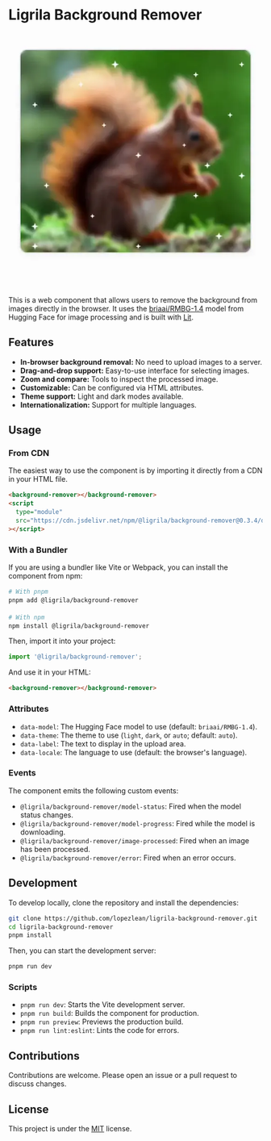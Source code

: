 # Ligrila Background Remover

![Screenshot of the component in action](https://github.com/Ligrila/background-remover/blob/main/src/assets/screenshot.webp?raw=true)

This is a web component that allows users to remove the background from images directly in the browser. It uses the [briaai/RMBG-1.4](https://huggingface.co/briaai/RMBG-1.4) model from Hugging Face for image processing and is built with [Lit](https://lit.dev/).

## Features

- **In-browser background removal:** No need to upload images to a server.
- **Drag-and-drop support:** Easy-to-use interface for selecting images.
- **Zoom and compare:** Tools to inspect the processed image.
- **Customizable:** Can be configured via HTML attributes.
- **Theme support:** Light and dark modes available.
- **Internationalization:** Support for multiple languages.

## Usage

### From CDN

The easiest way to use the component is by importing it directly from a CDN in your HTML file.

```html
<background-remover></background-remover>
<script
  type="module"
  src="https://cdn.jsdelivr.net/npm/@ligrila/background-remover@0.3.4/dist/background-remover.es.js"
></script>
```

### With a Bundler

If you are using a bundler like Vite or Webpack, you can install the component from npm:

```bash
# With pnpm
pnpm add @ligrila/background-remover

# With npm
npm install @ligrila/background-remover
```

Then, import it into your project:

```javascript
import '@ligrila/background-remover';
```

And use it in your HTML:

```html
<background-remover></background-remover>
```

### Attributes

- `data-model`: The Hugging Face model to use (default: `briaai/RMBG-1.4`).
- `data-theme`: The theme to use (`light`, `dark`, or `auto`; default: `auto`).
- `data-label`: The text to display in the upload area.
- `data-locale`: The language to use (default: the browser's language).

### Events

The component emits the following custom events:

- `@ligrila/background-remover/model-status`: Fired when the model status changes.
- `@ligrila/background-remover/model-progress`: Fired while the model is downloading.
- `@ligrila/background-remover/image-processed`: Fired when an image has been processed.
- `@ligrila/background-remover/error`: Fired when an error occurs.

## Development

To develop locally, clone the repository and install the dependencies:

```bash
git clone https://github.com/lopezlean/ligrila-background-remover.git
cd ligrila-background-remover
pnpm install
```

Then, you can start the development server:

```bash
pnpm run dev
```

### Scripts

- `pnpm run dev`: Starts the Vite development server.
- `pnpm run build`: Builds the component for production.
- `pnpm run preview`: Previews the production build.
- `pnpm run lint:eslint`: Lints the code for errors.

## Contributions

Contributions are welcome. Please open an issue or a pull request to discuss changes.

## License

This project is under the [MIT](LICENSE) license.
